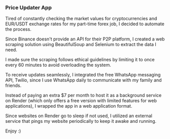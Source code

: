 ### Price Updater App

Tired of constantly checking the market values for cryptocurrencies and EUR/USDT exchange rates for my part-time forex job, I decided to automate the process.

Since Binance doesn't provide an API for their P2P platform, I created a web scraping solution using BeautifulSoup and Selenium to extract the data I need.

I made sure the scraping follows ethical guidelines by limiting it to once every 60 minutes to avoid overloading the system.

To receive updates seamlessly, I integrated the free WhatsApp messaging API, Twilio, since I use WhatsApp daily to communicate with my family and friends.

Instead of paying an extra $7 per month to host it as a background service on Render (which only offers a free version with limited features for web applications), I wrapped the app in a web application format.

Since websites on Render go to sleep if not used, I utilized an external service that pings my website periodically to keep it awake and running.

Enjoy :)
